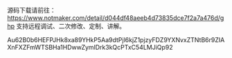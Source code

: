 源码下载请前往：https://www.notmaker.com/detail/d044df48aeeb4d73835dce7f2a7a476d/ghp     支持远程调试、二次修改、定制、讲解。



 Au62B0b6HEFPJHk8xa89YHkP5Aa9dtPjl6kjZ1pjzyFDZ9YXNvxZTNtB6r9ZIAXnFXZFmWTSBHa1HDwwZymlDrk3kQcPTxC54LMJiQp92